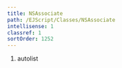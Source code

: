 ```yaml
---
title: NSAssociate
path: /EJScript/Classes/NSAssociate
intellisense: 1
classref: 1
sortOrder: 1252
---
```







1. autolist

